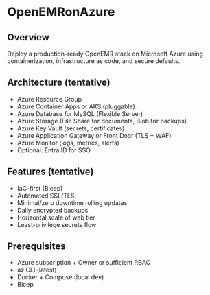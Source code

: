 # OpenEMRonAzure

## Overview
Deploy a production-ready OpenEMR stack on Microsoft Azure using containerization, infrastructure as code, and secure defaults.

## Architecture (tentative)
- Azure Resource Group
- Azure Container Apps or AKS (pluggable)
- Azure Database for MySQL (Flexible Server)
- Azure Storage (File Share for documents, Blob for backups)
- Azure Key Vault (secrets, certificates)
- Azure Application Gateway or Front Door (TLS + WAF)
- Azure Monitor (logs, metrics, alerts)
- Optional: Entra ID for SSO

## Features (tentative)
- IaC-first (Bicep)
- Automated SSL/TLS
- Minimal/zero downtime rolling updates
- Daily encrypted backups
- Horizontal scale of web tier
- Least-privilege secrets flow

## Prerequisites
- Azure subscription + Owner or sufficient RBAC
- az CLI (latest)
- Docker + Compose (local dev)
- Bicep

